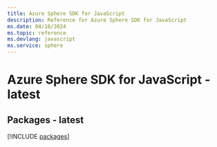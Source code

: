 ```yaml
---
title: Azure Sphere SDK for JavaScript
description: Reference for Azure Sphere SDK for JavaScript
ms.date: 04/18/2024
ms.topic: reference
ms.devlang: javascript
ms.service: sphere
---
```

# Azure Sphere SDK for JavaScript - latest
## Packages - latest
[!INCLUDE [packages](sphere-index.md)]